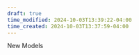 ```yaml
---
draft: true
time_modified: 2024-10-03T13:39:22-04:00
time_created: 2024-10-03T13:37:59-04:00
---
```



New Models 